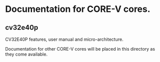 # Documentation for CORE-V cores.

## cv32e40p
CV32E40P features, user manual and micro-architecture.

Documentation for other CORE-V cores will be placed in this directory as they come available.
